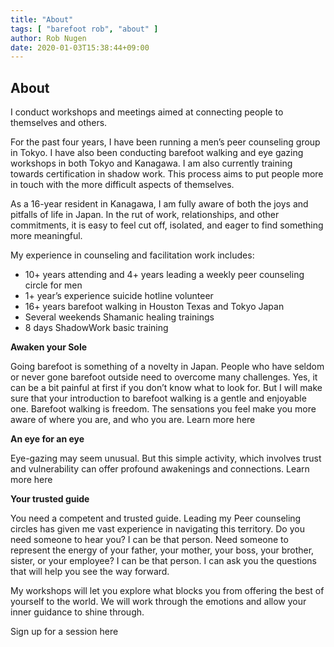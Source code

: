 ```yaml
---
title: "About"
tags: [ "barefoot rob", "about" ]
author: Rob Nugen
date: 2020-01-03T15:38:44+09:00
---
```


## About

I conduct workshops and meetings aimed at connecting people to themselves and others.

For the past four years, I have been running a men’s peer counseling group in Tokyo. I have also been conducting barefoot walking and eye gazing workshops in both Tokyo and Kanagawa. I am also currently training towards certification in shadow work. This process aims to put people more in touch with the more difficult aspects of themselves.

As a 16-year resident in Kanagawa, I am fully aware of both the joys and pitfalls of life in Japan. In the rut of work, relationships, and other commitments, it is easy to feel cut off, isolated, and eager to find something more meaningful.

My experience in counseling and facilitation work includes:

* 10+ years attending and 4+ years leading a weekly peer counseling circle for men
* 1+ year’s experience suicide hotline volunteer
* 16+ years barefoot walking in Houston Texas and Tokyo Japan
* Several weekends Shamanic healing trainings
* 8 days ShadowWork basic training

**Awaken your Sole**

Going barefoot is something of a novelty in Japan. People who have seldom or never gone barefoot outside need to overcome many challenges. Yes, it can be a bit painful at first if you don’t know what to look for. But I will make sure that your introduction to barefoot walking is a gentle and enjoyable one. Barefoot walking is freedom. The sensations you feel make you more aware of where you are, and who you are. Learn more here

**An eye for an eye**

Eye-gazing may seem unusual. But this simple activity, which involves trust and vulnerability can offer profound awakenings and connections. Learn more here

**Your trusted guide**

You need a competent and trusted guide. Leading my Peer counseling circles has given me vast experience in navigating this territory.  Do you need someone to hear you?  I can be that person.  Need someone to represent the energy of your father, your mother, your boss, your brother, sister, or your employee?  I can be that person. I can ask you the questions that will help you see the way forward.

My workshops will let you explore what blocks you from offering the best of yourself to the world. We will work through the emotions and allow your inner guidance to shine through.  

Sign up for a session here
